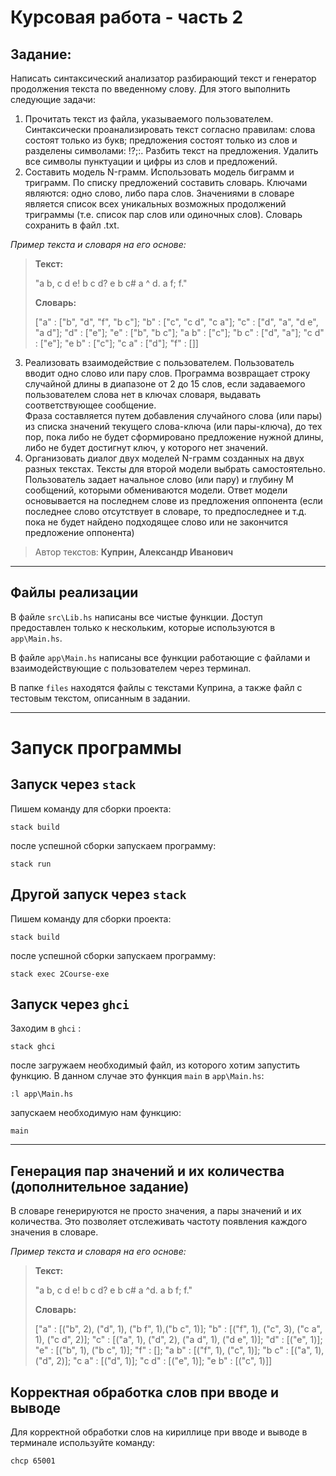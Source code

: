 # Курсовая работа - часть 2

## Задание: 

Написать синтаксический анализатор разбирающий текст и генератор продолжения текста по введенному слову. Для этого выполнить следующие задачи:

1) Прочитать текст из файла, указываемого пользователем. Синтаксически проанализировать текст согласно правилам: слова состоят только из букв; предложения состоят только из слов и разделены символами: !?;:. Разбить текст на предложения. Удалить все символы пунктуации и цифры из слов и предложений.
2) Составить модель N-грамм. Использовать модель биграмм и триграмм. По списку предложений составить словарь. Ключами являются: одно слово, либо пара слов. Значениями в словаре является список всех уникальных возможных продолжений триграммы (т.е. список пар слов или одиночных слов). Словарь сохранить в файл .txt.

*Пример текста и словаря на его основе:* 
> **Текст:**
> 
> "a b, c d e! b c d? e b c# a ^ d. a f; f."
>
> **Словарь:**
> 
> ["а" : ["b", "d", "f", "b c"]; "b" : ["c", "c d", "c a"]; "c" : ["d", "a", "d e", "a d"]; "d" : ["e"]; "e" : ["b", "b c"]; "а b" : ["c"]; "b c" : ["d", "a"]; "c d" : ["e"]; "e b" : ["c"]; "c a" : ["d"]; "f" : []]

3) Реализовать взаимодействие с пользователем. Пользователь вводит одно слово или пару слов. Программа возвращает строку случайной длины в диапазоне от 2 до 15 слов, если задаваемого пользователем слова нет в ключах словаря, выдавать соответствующее сообщение.  
Фраза составляется путем добавления случайного слова (или пары) из списка значений текущего слова-ключа (или пары-ключа), до тех пор, пока либо не будет сформировано предложение нужной длины, либо не будет достигнут ключ, у которого нет значений.
4) Организовать диалог двух моделей N-грамм созданных на двух разных текстах. Тексты для второй модели выбрать самостоятельно. Пользователь задает начальное слово (или пару) и глубину М сообщений, которыми обмениваются модели. Ответ модели основывается на последнем слове из предложения оппонента (если последнее слово отсутствует в словаре, то предпоследнее и т.д. пока не будет найдено подходящее слово или не закончится предложение оппонента)

> Автор текстов:
> **Куприн, Александр Иванович**

---

## Файлы реализации
В файле `src\Lib.hs` написаны все чистые функции. Доступ предоставлен только к нескольким, которые используются в `app\Main.hs`.  

В файле `app\Main.hs` написаны все функции работающие с файлами и взаимодействующие с пользователем через терминал.  

В папке `files` находятся файлы с текстами Куприна, а также файл с тестовым текстом, описанным в задании.

---

# Запуск программы 

## Запуск через `stack`
Пишем команду для сборки проекта:
```
stack build
```
после успешной сборки запускаем программу:
```
stack run
```

## Другой запуск через `stack`
Пишем команду для сборки проекта:
```
stack build
```
после успешной сборки запускаем программу:
```
stack exec 2Course-exe
```


## Запуск через `ghci` 
Заходим в  `ghci` :
```
stack ghci
```
после загружаем необходимый файл, из которого хотим запустить функцию. В данном случае это функция `main` в `app\Main.hs`:
```
:l app\Main.hs
```
запускаем необходимую нам функцию:
```
main
```


---


## Генерация пар значений и их количества (дополнительное задание)

В словаре генерируются не просто значения, а пары значений и их количества. Это позволяет отслеживать частоту появления каждого значения в словаре.

*Пример текста и словаря на его основе:*
> **Текст:**
> 
> "a b, c d e! b c d? e b c# a ^d. a b f; f."
> 
> **Словарь:**
>
> ["a" : [("b", 2), ("d", 1), ("b f", 1),("b c", 1)]; "b" : [("f", 1), ("c", 3), ("c a", 1), ("c d", 2)]; "c" : [("a", 1), ("d", 2), ("a d", 1), ("d e", 1)]; "d" : [("e", 1)]; "e" : [("b", 1), ("b c", 1)]; "f" : []; "a b" : [("f", 1), ("c", 1)]; "b c" : [("a", 1), ("d", 2)]; "c a" : [("d", 1)]; "c d" : [("e", 1)]; "e b" : [("c", 1)]]

## Корректная обработка слов при вводе и выводе

Для корректной обработки слов на кириллице при вводе и выводе в терминале используйте команду:

```bash
chcp 65001
```
